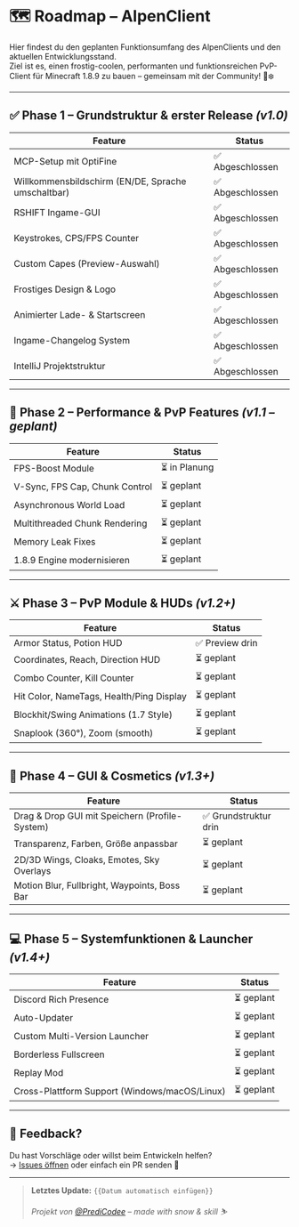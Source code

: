 # 🗺️ Roadmap – AlpenClient

Hier findest du den geplanten Funktionsumfang des AlpenClients und den aktuellen Entwicklungsstand.  
Ziel ist es, einen frostig-coolen, performanten und funktionsreichen PvP-Client für Minecraft 1.8.9 zu bauen – gemeinsam mit der Community! 💙❄️

---

## ✅ Phase 1 – **Grundstruktur & erster Release** *(v1.0)*
| Feature | Status |
|--------|--------|
| MCP-Setup mit OptiFine | ✅ Abgeschlossen |
| Willkommensbildschirm (EN/DE, Sprache umschaltbar) | ✅ Abgeschlossen |
| RSHIFT Ingame-GUI | ✅ Abgeschlossen |
| Keystrokes, CPS/FPS Counter | ✅ Abgeschlossen |
| Custom Capes (Preview-Auswahl) | ✅ Abgeschlossen |
| Frostiges Design & Logo | ✅ Abgeschlossen |
| Animierter Lade- & Startscreen | ✅ Abgeschlossen |
| Ingame-Changelog System | ✅ Abgeschlossen |
| IntelliJ Projektstruktur | ✅ Abgeschlossen |

---

## 🔄 Phase 2 – **Performance & PvP Features** *(v1.1 – geplant)*
| Feature | Status |
|--------|--------|
| FPS-Boost Module | ⏳ in Planung |
| V-Sync, FPS Cap, Chunk Control | ⏳ geplant |
| Asynchronous World Load | ⏳ geplant |
| Multithreaded Chunk Rendering | ⏳ geplant |
| Memory Leak Fixes | ⏳ geplant |
| 1.8.9 Engine modernisieren | ⏳ geplant |

---

## ⚔️ Phase 3 – **PvP Module & HUDs** *(v1.2+)*
| Feature | Status |
|--------|--------|
| Armor Status, Potion HUD | ✅ Preview drin |
| Coordinates, Reach, Direction HUD | ⏳ geplant |
| Combo Counter, Kill Counter | ⏳ geplant |
| Hit Color, NameTags, Health/Ping Display | ⏳ geplant |
| Blockhit/Swing Animations (1.7 Style) | ⏳ geplant |
| Snaplook (360°), Zoom (smooth) | ⏳ geplant |

---

## 🎨 Phase 4 – **GUI & Cosmetics** *(v1.3+)*
| Feature | Status |
|--------|--------|
| Drag & Drop GUI mit Speichern (Profile-System) | ✅ Grundstruktur drin |
| Transparenz, Farben, Größe anpassbar | ⏳ geplant |
| 2D/3D Wings, Cloaks, Emotes, Sky Overlays | ⏳ geplant |
| Motion Blur, Fullbright, Waypoints, Boss Bar | ⏳ geplant |

---

## 💻 Phase 5 – **Systemfunktionen & Launcher** *(v1.4+)*
| Feature | Status |
|--------|--------|
| Discord Rich Presence | ⏳ geplant |
| Auto-Updater | ⏳ geplant |
| Custom Multi-Version Launcher | ⏳ geplant |
| Borderless Fullscreen | ⏳ geplant |
| Replay Mod | ⏳ geplant |
| Cross-Plattform Support (Windows/macOS/Linux) | ⏳ geplant |

---

## 💬 Feedback?

Du hast Vorschläge oder willst beim Entwickeln helfen?  
→ [Issues öffnen](https://github.com/DEINNAME/AlpenClient/issues) oder einfach ein PR senden 🚀

---

> **Letztes Update:** `{{Datum automatisch einfügen}}`
>  
> *Projekt von [@PrediCodee](#)  – made with snow & skill ⛷️*
